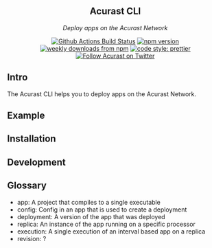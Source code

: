 <!-- [![Acurast Banner](.banner.png)](https://acurast.com) -->

<h2 align="center">Acurast CLI</h2>

<p align="center">
  <em>
    Deploy apps on the Acurast Network
  </em>
</p>

<p align="center">
  <a href="https://github.com/acurast/acurast-cli/actions?query=workflow%3AProd+branch%3Amain">
    <img alt="Github Actions Build Status" src="https://img.shields.io/github/actions/workflow/status/acurast/acurast-cli/build.yml?label=Prod&style=flat-square"></a>
  <a href="https://www.npmjs.com/package/@acurast/cli">
    <img alt="npm version" src="https://img.shields.io/npm/v/@acurast/cli.svg?style=flat-square"></a>
  <a href="https://www.npmjs.com/package/@acurast/cli">
    <img alt="weekly downloads from npm" src="https://img.shields.io/npm/dw/@acurast/cli.svg?style=flat-square"></a>
  <a href="#badge">
    <img alt="code style: prettier" src="https://img.shields.io/badge/code_style-prettier-ff69b4.svg?style=flat-square"></a>
  <a href="https://twitter.com/Acurast">
    <img alt="Follow Acurast on Twitter" src="https://img.shields.io/badge/%40Acurast-9f9f9f?style=flat-square&logo=x&labelColor=555"></a>
</p>

## Intro

The Acurast CLI helps you to deploy apps on the Acurast Network.

## Example

## Installation

## Development

## Glossary

- app: A project that compiles to a single executable
- config: Config in an app that is used to create a deployment
- deployment: A version of the app that was deployed
- replica: An instance of the app running on a specific processor
- execution: A single execution of an interval based app on a replica
- revision: ?
